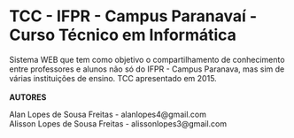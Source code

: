 # TCC - IFPR - Campus Paranavaí - Curso Técnico em Informática

Sistema WEB que tem como objetivo o compartilhamento de conhecimento entre professores e alunos não só do IFPR - Campus Paranava, mas sim de várias instituições de ensino. TCC apresentado em 2015.
</br>
</br>
<strong>AUTORES</strong>
</hr>
Alan Lopes de Sousa Freitas - alanlopes4@gmail.com </br >
Alisson Lopes de Sousa Freitas - alissonlopes3@gmail.com

